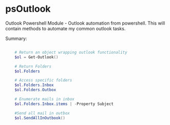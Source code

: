 psOutlook
=========

Outlook Powershell Module - Outlook automation from powershell. This will contain methods to automate my common outlook tasks.



Summary:

```powershell

    # Return an object wrapping outlook functionality
    $ol = Get-Outlook()

    # Return Folders
    $ol.Folders

    # Access specific folders
    $ol.Folders.Inbox
    $ol.Folders.Outbox

    # Enumerate mails in inbox
    $ol.Folders.Inbox.items | -Property Subject 

    #Send all mail in outbox
    $ol.SendAllInOutbook()
```